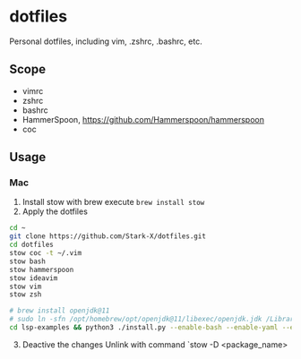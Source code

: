 # dotfiles

Personal dotfiles, including vim, .zshrc, .bashrc, etc.

## Scope

- vimrc
- zshrc
- bashrc
- HammerSpoon, <https://github.com/Hammerspoon/hammerspoon>
- coc

## Usage

### Mac

1. Install stow with brew
execute `brew install stow`
2. Apply the dotfiles

```bash
cd ~
git clone https://github.com/Stark-X/dotfiles.git
cd dotfiles
stow coc -t ~/.vim
stow bash
stow hammerspoon
stow ideavim
stow vim
stow zsh

# brew install openjdk@11
# sudo ln -sfn /opt/homebrew/opt/openjdk@11/libexec/openjdk.jdk /Library/Java/JavaVirtualMachines/openjdk-11.jdk
cd lsp-examples && python3 ./install.py --enable-bash --enable-yaml --enable-vim --enable-vue --enable-json --enable-groovy --enable-docker
```

3. Deactive the changes
Unlink with command `stow -D <package_name>

